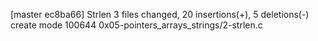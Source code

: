 [master ec8ba66] Strlen
 3 files changed, 20 insertions(+), 5 deletions(-)
 create mode 100644 0x05-pointers_arrays_strings/2-strlen.c
